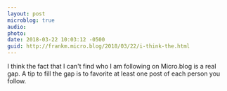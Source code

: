 ```yaml
---
layout: post
microblog: true
audio: 
photo: 
date: 2018-03-22 10:03:12 -0500
guid: http://frankm.micro.blog/2018/03/22/i-think-the.html
---
```

I think the fact that I can't find who I am following on Micro.blog is a real gap. A tip to fill the gap is to favorite at least one post of each person you follow. 
